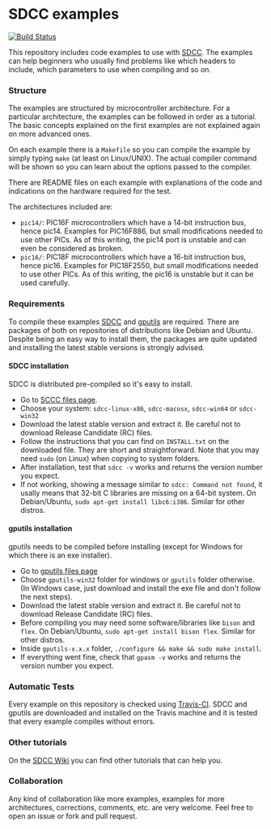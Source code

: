 SDCC examples
=============

[![Build Status](https://travis-ci.org/diegoherranz/sdcc-examples.svg)](https://travis-ci.org/diegoherranz/sdcc-examples)

This repository includes code examples to use with [SDCC](http://sdcc.sourceforge.net/). The examples can help beginners who usually find problems like which headers to include, which parameters to use when compiling and so on.

### Structure

The examples are structured by microcontroller architecture. For a particular architecture, the examples can be followed in order as a tutorial. The basic concepts explained on the first examples are not explained again on more advanced ones.

On each example there is a `Makefile` so you can compile the example by simply typing `make` (at least on Linux/UNIX). The actual compiler command will be shown so you can learn about the options passed to the compiler.

There are README files on each example with explanations of the code and indications on the hardware required for the test.

The architectures included are:

- `pic14/`: PIC16F microcontrollers which have a 14-bit instruction bus, hence pic14. Examples for PIC16F886, but small modifications needed to use other PICs. As of this writing, the pic14 port is unstable and can even be considered as broken. 
- `pic16/`: PIC18F microcontrollers which have a 16-bit instruction bus, hence pic16. Examples for PIC18F2550, but small modifications needed to use other PICs. As of this writing, the pic16 is unstable but it can be used carefully.

### Requirements
To compile these examples [SDCC](http://sdcc.sourceforge.net/) and [gputils](http://gputils.sourceforge.net/) are required. There are packages of both on repositories of distributions like Debian and Ubuntu. Despite being an easy way to install them, the packages are quite updated and installing the latest stable versions is strongly advised.

#### SDCC installation
SDCC is distributed pre-compiled so it's easy to install.

  - Go to [SCCC files page](http://sourceforge.net/projects/sdcc/files/).
  - Choose your system: `sdcc-linux-x86`, `sdcc-macosx`, `sdcc-win64` or `sdcc-win32`
  - Download the latest stable version and extract it. Be careful not to download Release Candidate (RC) files.
  - Follow the instructions that you can find on `INSTALL.txt` on the downloaded file. They are short and straightforward. Note that you may need `sudo` (on Linux) when copying to system folders.
  - After installation, test that `sdcc -v` works and returns the version number you expect.
  - If not working, showing a message similar to `sdcc: Command not found`, it usally means that 32-bit C libraries are missing on a 64-bit system. On Debian/Ubuntu, `sudo apt-get install libc6:i386`. Similar for other distros.

#### gputils installation
gputils needs to be compiled before installing (except for Windows for which there is an exe installer).

  - Go to [gputils files page](http://sourceforge.net/projects/gputils/files/)
  - Choose `gputils-win32` folder for windows or `gputils` folder otherwise. (In Windows case, just download and install the exe file and don't follow the next steps). 
  - Download the latest stable version and extract it. Be careful not to download Release Candidate (RC) files.
  - Before compiling you may need some software/libraries like `bison` and `flex`. On Debian/Ubuntu, `sudo apt-get install bison flex`. Similar for other distros.
  - Inside `gputils-x.x.x` folder, `./configure && make && sudo make install`.
  - If everything went fine, check that `gpasm -v` works and returns the version number you expect.

### Automatic Tests
Every example on this repository is checked using [Travis-CI](https://travis-ci.org/diegoherranz/sdcc-examples/builds). SDCC and gputils are downloaded and installed on the Travis machine and it is tested that every example compiles without errors.

### Other tutorials
On the [SDCC Wiki](http://sdcc.sourceforge.net/mediawiki/index.php/SDCC_tutorial) you can find other tutorials that can help you.

### Collaboration
Any kind of collaboration like more examples, examples for more architectures, corrections, comments, etc. are very welcome. Feel free to open an issue or fork and pull request.
